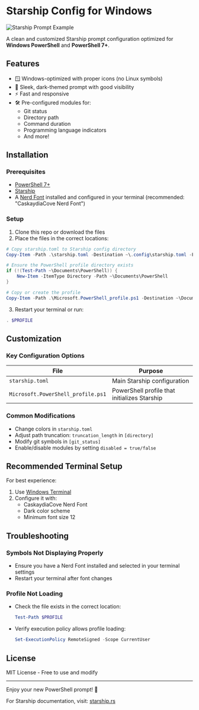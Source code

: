# Starship Config for Windows

![Starship Prompt Example](https://starship.rs/example.png)

A clean and customized Starship prompt configuration optimized for **Windows PowerShell** and **PowerShell 7+**.

## Features

- 🪟 Windows-optimized with proper icons (no Linux symbols)
- 🎨 Sleek, dark-themed prompt with good visibility
- ⚡ Fast and responsive
- 🛠️ Pre-configured modules for:
  - Git status
  - Directory path
  - Command duration
  - Programming language indicators
  - And more!

## Installation

### Prerequisites
- [PowerShell 7+](https://docs.microsoft.com/en-us/powershell/scripting/install/installing-powershell-on-windows)
- [Starship](https://starship.rs/guide/#%F0%9F%9A%80-installation)
- A [Nerd Font](https://www.nerdfonts.com/) installed and configured in your terminal (recommended: "CaskaydiaCove Nerd Font")

### Setup
1. Clone this repo or download the files
2. Place the files in the correct locations:

```powershell
# Copy starship.toml to Starship config directory
Copy-Item -Path .\starship.toml -Destination ~\.config\starship.toml -Force

# Ensure the PowerShell profile directory exists
if (!(Test-Path ~\Documents\PowerShell)) {
    New-Item -ItemType Directory -Path ~\Documents\PowerShell
}

# Copy or create the profile
Copy-Item -Path .\Microsoft.PowerShell_profile.ps1 -Destination ~\Documents\PowerShell\Microsoft.PowerShell_profile.ps1 -Force
```

3. Restart your terminal or run:
```powershell
. $PROFILE
```

## Customization

### Key Configuration Options

| File | Purpose |
|------|---------|
| `starship.toml` | Main Starship configuration |
| `Microsoft.PowerShell_profile.ps1` | PowerShell profile that initializes Starship |

### Common Modifications
- Change colors in `starship.toml`
- Adjust path truncation: `truncation_length` in `[directory]`
- Modify git symbols in `[git_status]`
- Enable/disable modules by setting `disabled = true/false`

## Recommended Terminal Setup

For best experience:
1. Use [Windows Terminal](https://apps.microsoft.com/store/detail/windows-terminal/9N0DX20HK701)
2. Configure it with:
   - CaskaydiaCove Nerd Font
   - Dark color scheme
   - Minimum font size 12

## Troubleshooting

### Symbols Not Displaying Properly
- Ensure you have a Nerd Font installed and selected in your terminal settings
- Restart your terminal after font changes

### Profile Not Loading
- Check the file exists in the correct location:
  ```powershell
  Test-Path $PROFILE
  ```
- Verify execution policy allows profile loading:
  ```powershell
  Set-ExecutionPolicy RemoteSigned -Scope CurrentUser
  ```

## License

MIT License - Free to use and modify

---

Enjoy your new PowerShell prompt! 🚀

For Starship documentation, visit: [starship.rs](https://starship.rs)
